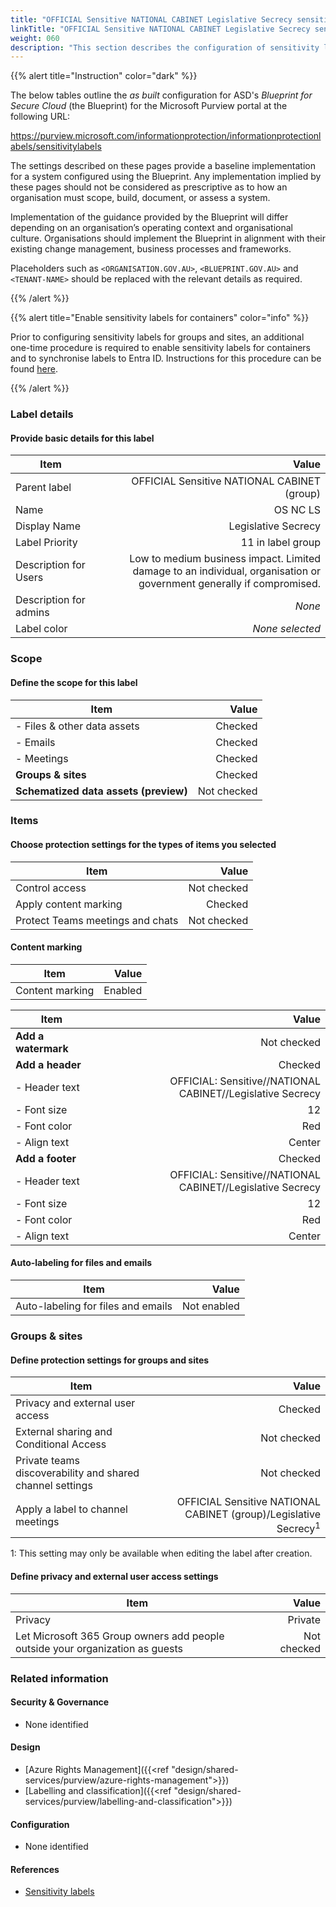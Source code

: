 ```yaml
---
title: "OFFICIAL Sensitive NATIONAL CABINET Legislative Secrecy sensitivity label"
linkTitle: "OFFICIAL Sensitive NATIONAL CABINET Legislative Secrecy sensitivity label"
weight: 060
description: "This section describes the configuration of sensitivity labels within Microsoft Purview associated with systems built according to guidance in ASD's Blueprint for Secure Cloud."
---
```


{{% alert title="Instruction" color="dark" %}}

The below tables outline the *as built* configuration for ASD's *Blueprint for Secure Cloud* (the Blueprint) for the Microsoft Purview portal at the following URL:

<https://purview.microsoft.com/informationprotection/informationprotectionlabels/sensitivitylabels>

The settings described on these pages provide a baseline implementation for a system configured using the Blueprint. Any implementation implied by these pages should not be considered as prescriptive as to how an organisation must scope, build, document, or assess a system.

Implementation of the guidance provided by the Blueprint will differ depending on an organisation’s operating context and organisational culture. Organisations should implement the Blueprint in alignment with their existing change management, business processes and frameworks.

Placeholders such as `<ORGANISATION.GOV.AU>`, `<BLUEPRINT.GOV.AU>` and `<TENANT-NAME>` should be replaced with the relevant details as required.

{{% /alert %}}

{{% alert title="Enable sensitivity labels for containers" color="info" %}}

Prior to configuring sensitivity labels for groups and sites, an additional one-time procedure is required to enable sensitivity labels for containers and to synchronise labels to Entra ID. Instructions for this procedure can be found [here](https://learn.microsoft.com/en-us/purview/sensitivity-labels-teams-groups-sites#how-to-enable-sensitivity-labels-for-containers-and-synchronize-labels).

{{% /alert %}}

### Label details

#### Provide basic details for this label

| Item                   |                                                                                                                Value |
| ---------------------- | -------------------------------------------------------------------------------------------------------------------: |
| Parent label           |                                                                          OFFICIAL Sensitive NATIONAL CABINET (group) |
| Name                   |                                                                                                             OS NC LS |
| Display Name           |                                                                                                  Legislative Secrecy |
| Label Priority         |                                                                                                    11 in label group |
| Description for Users  | Low to medium business impact. Limited damage to an individual, organisation or government generally if compromised. |
| Description for admins |                                                                                                               *None* |
| Label color            |                                                                                                      *None selected* |

### Scope

#### Define the scope for this label

| Item                                  |       Value |
| ------------------------------------- | ----------: |
| - Files & other data assets           |     Checked |
| - Emails                              |     Checked |
| - Meetings                            |     Checked |
| **Groups & sites**                    |     Checked |
| **Schematized data assets (preview)** | Not checked |

### Items

#### Choose protection settings for the types of items you selected

| Item                             |       Value |
| -------------------------------- | ----------: |
| Control access                   | Not checked |
| Apply content marking            |     Checked |
| Protect Teams meetings and chats | Not checked |

#### Content marking

| Item            |   Value |
| --------------- | ------: |
| Content marking | Enabled |

| Item                |                                                      Value |
| ------------------- | ---------------------------------------------------------: |
| **Add a watermark** |                                                Not checked |
| **Add a header**    |                                                    Checked |
| - Header text       | OFFICIAL: Sensitive//NATIONAL CABINET//Legislative Secrecy |
| - Font size         |                                                         12 |
| - Font color        |                                                        Red |
| - Align text        |                                                     Center |
| **Add a footer**    |                                                    Checked |
| - Header text       | OFFICIAL: Sensitive//NATIONAL CABINET//Legislative Secrecy |
| - Font size         |                                                         12 |
| - Font color        |                                                        Red |
| - Align text        |                                                     Center |

#### Auto-labeling for files and emails

| Item                               |       Value |
| ---------------------------------- | ----------: |
| Auto-labeling for files and emails | Not enabled |

### Groups & sites

#### Define protection settings for groups and sites

| Item                                                      |                                                                       Value |
| --------------------------------------------------------- | --------------------------------------------------------------------------: |
| Privacy and external user access                          |                                                                     Checked |
| External sharing and Conditional Access                   |                                                                 Not checked |
| Private teams discoverability and shared channel settings |                                                                 Not checked |
| Apply a label to channel meetings                         | OFFICIAL Sensitive NATIONAL CABINET (group)/Legislative Secrecy<sup>1</sup> |

1: This setting may only be available when editing the label after creation.

#### Define privacy and external user access settings

| Item                                                                          |       Value |
| ----------------------------------------------------------------------------- | ----------: |
| Privacy                                                                       |     Private |
| Let Microsoft 365 Group owners add people outside your organization as guests | Not checked |

### Related information

#### Security & Governance

* None identified
  
#### Design

* [Azure Rights Management]({{<ref "design/shared-services/purview/azure-rights-management">}})
* [Labelling and classification]({{<ref "design/shared-services/purview/labelling-and-classification">}})
  
#### Configuration

* None identified

#### References

* [Sensitivity labels](https://learn.microsoft.com/en-gb/purview/sensitivity-labels)
